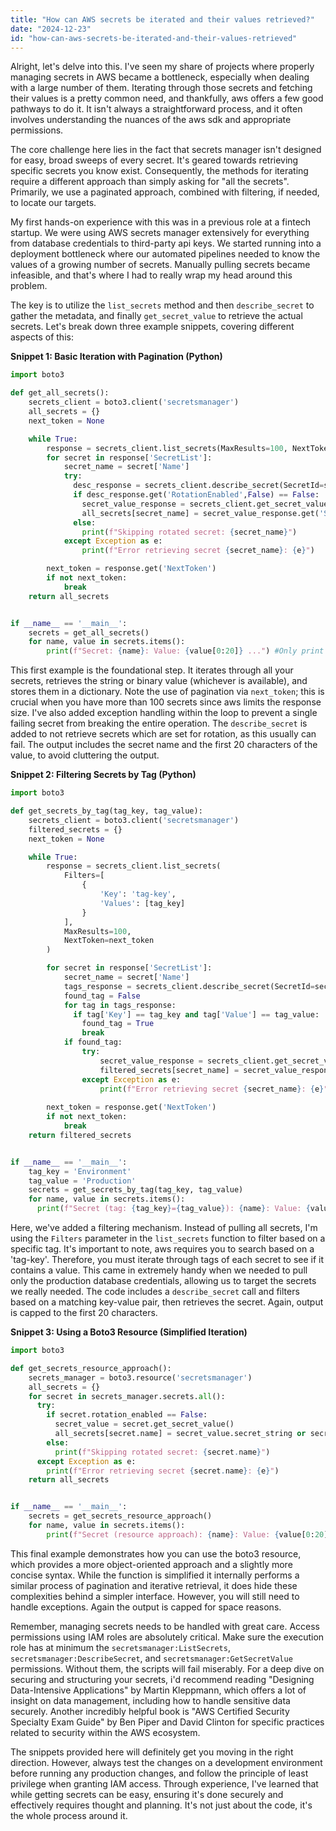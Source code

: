 ```yaml
---
title: "How can AWS secrets be iterated and their values retrieved?"
date: "2024-12-23"
id: "how-can-aws-secrets-be-iterated-and-their-values-retrieved"
---
```


Alright, let's delve into this. I've seen my share of projects where properly managing secrets in AWS became a bottleneck, especially when dealing with a large number of them. Iterating through those secrets and fetching their values is a pretty common need, and thankfully, aws offers a few good pathways to do it. It isn't always a straightforward process, and it often involves understanding the nuances of the aws sdk and appropriate permissions.

The core challenge here lies in the fact that secrets manager isn't designed for easy, broad sweeps of every secret. It's geared towards retrieving specific secrets you know exist. Consequently, the methods for iterating require a different approach than simply asking for "all the secrets". Primarily, we use a paginated approach, combined with filtering, if needed, to locate our targets.

My first hands-on experience with this was in a previous role at a fintech startup. We were using AWS secrets manager extensively for everything from database credentials to third-party api keys. We started running into a deployment bottleneck where our automated pipelines needed to know the values of a growing number of secrets. Manually pulling secrets became infeasible, and that's where I had to really wrap my head around this problem.

The key is to utilize the `list_secrets` method and then `describe_secret` to gather the metadata, and finally `get_secret_value` to retrieve the actual secrets. Let's break down three example snippets, covering different aspects of this:

**Snippet 1: Basic Iteration with Pagination (Python)**

```python
import boto3

def get_all_secrets():
    secrets_client = boto3.client('secretsmanager')
    all_secrets = {}
    next_token = None

    while True:
        response = secrets_client.list_secrets(MaxResults=100, NextToken=next_token)
        for secret in response['SecretList']:
            secret_name = secret['Name']
            try:
              desc_response = secrets_client.describe_secret(SecretId=secret_name)
              if desc_response.get('RotationEnabled',False) == False:
                secret_value_response = secrets_client.get_secret_value(SecretId=secret_name)
                all_secrets[secret_name] = secret_value_response.get('SecretString') or secret_value_response.get('SecretBinary')
              else:
                print(f"Skipping rotated secret: {secret_name}")
            except Exception as e:
                print(f"Error retrieving secret {secret_name}: {e}")

        next_token = response.get('NextToken')
        if not next_token:
            break
    return all_secrets


if __name__ == '__main__':
    secrets = get_all_secrets()
    for name, value in secrets.items():
        print(f"Secret: {name}: Value: {value[0:20]} ...") #Only print the first 20 characters of the value
```

This first example is the foundational step. It iterates through all your secrets, retrieves the string or binary value (whichever is available), and stores them in a dictionary. Note the use of pagination via `next_token`; this is crucial when you have more than 100 secrets since aws limits the response size. I've also added exception handling within the loop to prevent a single failing secret from breaking the entire operation. The `describe_secret` is added to not retrieve secrets which are set for rotation, as this usually can fail. The output includes the secret name and the first 20 characters of the value, to avoid cluttering the output.

**Snippet 2: Filtering Secrets by Tag (Python)**

```python
import boto3

def get_secrets_by_tag(tag_key, tag_value):
    secrets_client = boto3.client('secretsmanager')
    filtered_secrets = {}
    next_token = None

    while True:
        response = secrets_client.list_secrets(
            Filters=[
                {
                    'Key': 'tag-key',
                    'Values': [tag_key]
                }
            ],
            MaxResults=100,
            NextToken=next_token
        )

        for secret in response['SecretList']:
            secret_name = secret['Name']
            tags_response = secrets_client.describe_secret(SecretId=secret_name).get('Tags',[])
            found_tag = False
            for tag in tags_response:
              if tag['Key'] == tag_key and tag['Value'] == tag_value:
                found_tag = True
                break
            if found_tag:
                try:
                    secret_value_response = secrets_client.get_secret_value(SecretId=secret_name)
                    filtered_secrets[secret_name] = secret_value_response.get('SecretString') or secret_value_response.get('SecretBinary')
                except Exception as e:
                    print(f"Error retrieving secret {secret_name}: {e}")
            
        next_token = response.get('NextToken')
        if not next_token:
            break
    return filtered_secrets


if __name__ == '__main__':
    tag_key = 'Environment'
    tag_value = 'Production'
    secrets = get_secrets_by_tag(tag_key, tag_value)
    for name, value in secrets.items():
      print(f"Secret (tag: {tag_key}={tag_value}): {name}: Value: {value[0:20]} ...")
```

Here, we've added a filtering mechanism. Instead of pulling all secrets, I'm using the `Filters` parameter in the `list_secrets` function to filter based on a specific tag. It's important to note, aws requires you to search based on a 'tag-key'. Therefore, you must iterate through tags of each secret to see if it contains a value. This came in extremely handy when we needed to pull only the production database credentials, allowing us to target the secrets we really needed. The code includes a `describe_secret` call and filters based on a matching key-value pair, then retrieves the secret. Again, output is capped to the first 20 characters.

**Snippet 3: Using a Boto3 Resource (Simplified Iteration)**

```python
import boto3

def get_secrets_resource_approach():
    secrets_manager = boto3.resource('secretsmanager')
    all_secrets = {}
    for secret in secrets_manager.secrets.all():
      try:
        if secret.rotation_enabled == False:
          secret_value = secret.get_secret_value()
          all_secrets[secret.name] = secret_value.secret_string or secret_value.secret_binary
        else:
          print(f"Skipping rotated secret: {secret.name}")
      except Exception as e:
        print(f"Error retrieving secret {secret.name}: {e}")
    return all_secrets


if __name__ == '__main__':
    secrets = get_secrets_resource_approach()
    for name, value in secrets.items():
        print(f"Secret (resource approach): {name}: Value: {value[0:20]} ...")
```

This final example demonstrates how you can use the boto3 resource, which provides a more object-oriented approach and a slightly more concise syntax. While the function is simplified it internally performs a similar process of pagination and iterative retrieval, it does hide these complexities behind a simpler interface. However, you will still need to handle exceptions. Again the output is capped for space reasons.

Remember, managing secrets needs to be handled with great care. Access permissions using IAM roles are absolutely critical. Make sure the execution role has at minimum the `secretsmanager:ListSecrets`, `secretsmanager:DescribeSecret`, and `secretsmanager:GetSecretValue` permissions. Without them, the scripts will fail miserably. For a deep dive on securing and structuring your secrets, i'd recommend reading "Designing Data-Intensive Applications" by Martin Kleppmann, which offers a lot of insight on data management, including how to handle sensitive data securely. Another incredibly helpful book is "AWS Certified Security Specialty Exam Guide" by Ben Piper and David Clinton for specific practices related to security within the AWS ecosystem.

The snippets provided here will definitely get you moving in the right direction. However, always test the changes on a development environment before running any production changes, and follow the principle of least privilege when granting IAM access. Through experience, I've learned that while getting secrets can be easy, ensuring it's done securely and effectively requires thought and planning. It's not just about the code, it's the whole process around it.
